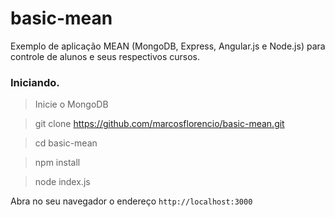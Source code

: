 # basic-mean

Exemplo de aplicação MEAN (MongoDB, Express, Angular.js e Node.js) para controle de alunos e seus respectivos cursos.


### Iniciando.

> Inicie o MongoDB

> git clone https://github.com/marcosflorencio/basic-mean.git

> cd basic-mean

> npm install

> node index.js


Abra no seu navegador o endereço `http://localhost:3000`

